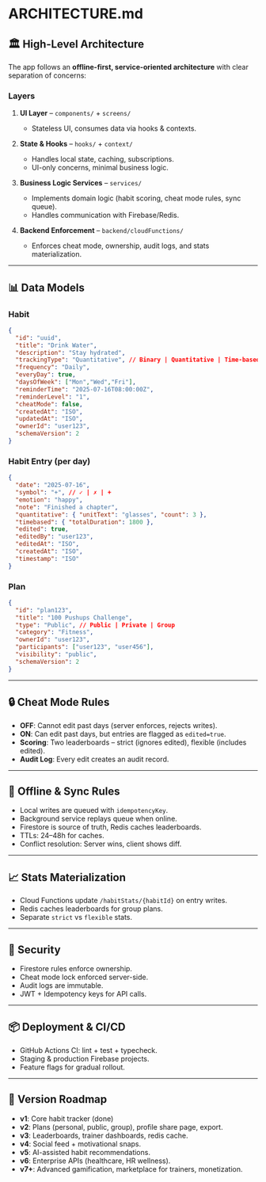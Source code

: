 
# ARCHITECTURE.md

## 🏛️ High-Level Architecture

The app follows an **offline-first, service-oriented architecture** with clear separation of concerns:

### Layers

1. **UI Layer** – `components/` + `screens/`

   * Stateless UI, consumes data via hooks & contexts.

2. **State & Hooks** – `hooks/` + `context/`

   * Handles local state, caching, subscriptions.
   * UI-only concerns, minimal business logic.

3. **Business Logic Services** – `services/`

   * Implements domain logic (habit scoring, cheat mode rules, sync queue).
   * Handles communication with Firebase/Redis.

4. **Backend Enforcement** – `backend/cloudFunctions/`

   * Enforces cheat mode, ownership, audit logs, and stats materialization.

---

## 📊 Data Models

### Habit

```json
{
  "id": "uuid",
  "title": "Drink Water",
  "description": "Stay hydrated",
  "trackingType": "Quantitative", // Binary | Quantitative | Time-based
  "frequency": "Daily",
  "everyDay": true,
  "daysOfWeek": ["Mon","Wed","Fri"],
  "reminderTime": "2025-07-16T08:00:00Z",
  "reminderLevel": "1",
  "cheatMode": false,
  "createdAt": "ISO",
  "updatedAt": "ISO",
  "ownerId": "user123",
  "schemaVersion": 2
}
```

### Habit Entry (per day)

```json
{
  "date": "2025-07-16",
  "symbol": "+", // ✓ | ✗ | +
  "emotion": "happy",
  "note": "Finished a chapter",
  "quantitative": { "unitText": "glasses", "count": 3 },
  "timebased": { "totalDuration": 1800 },
  "edited": true,
  "editedBy": "user123",
  "editedAt": "ISO",
  "createdAt": "ISO",
  "timestamp": "ISO"
}
```

### Plan

```json
{
  "id": "plan123",
  "title": "100 Pushups Challenge",
  "type": "Public", // Public | Private | Group
  "category": "Fitness",
  "ownerId": "user123",
  "participants": ["user123", "user456"],
  "visibility": "public",
  "schemaVersion": 2
}
```

---

## 🔒 Cheat Mode Rules

* **OFF**: Cannot edit past days (server enforces, rejects writes).
* **ON**: Can edit past days, but entries are flagged as `edited=true`.
* **Scoring**: Two leaderboards – strict (ignores edited), flexible (includes edited).
* **Audit Log**: Every edit creates an audit record.

---

## 🔁 Offline & Sync Rules

* Local writes are queued with `idempotencyKey`.
* Background service replays queue when online.
* Firestore is source of truth, Redis caches leaderboards.
* TTLs: 24–48h for caches.
* Conflict resolution: Server wins, client shows diff.

---

## 📈 Stats Materialization

* Cloud Functions update `/habitStats/{habitId}` on entry writes.
* Redis caches leaderboards for group plans.
* Separate `strict` vs `flexible` stats.

---

## 🔐 Security

* Firestore rules enforce ownership.
* Cheat mode lock enforced server-side.
* Audit logs are immutable.
* JWT + Idempotency keys for API calls.

---

## 📦 Deployment & CI/CD

* GitHub Actions CI: lint + test + typecheck.
* Staging & production Firebase projects.
* Feature flags for gradual rollout.

---

## 📅 Version Roadmap

* **v1**: Core habit tracker (done)
* **v2**: Plans (personal, public, group), profile share page, export.
* **v3**: Leaderboards, trainer dashboards, redis cache.
* **v4**: Social feed + motivational snaps.
* **v5**: AI-assisted habit recommendations.
* **v6**: Enterprise APIs (healthcare, HR wellness).
* **v7+**: Advanced gamification, marketplace for trainers, monetization.
